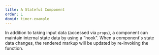 ```yaml
---
title: A Stateful Component
order: 1
domid: timer-example
---
```


In addition to taking input data (accessed via `props`), a component can maintain internal state data by using a "hook". When a component's state data changes, the rendered markup will be updated by re-invoking the function.
